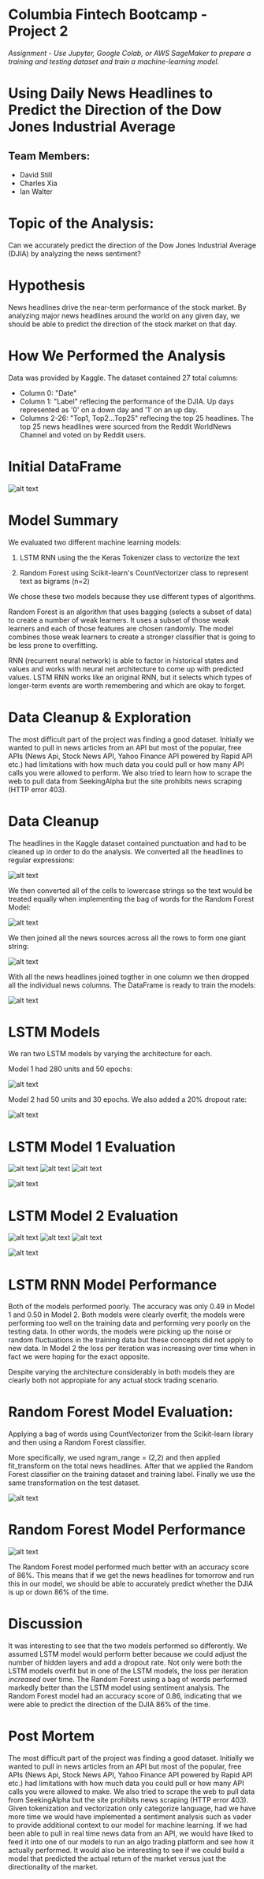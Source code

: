 # Columbia Fintech Bootcamp - Project 2
*Assignment - Use Jupyter, Google Colab, or AWS SageMaker to prepare a training and testing dataset and train a machine-learning model.*

# Using Daily News Headlines to Predict the Direction of the Dow Jones Industrial Average

## Team Members:
- David Still
- Charles Xia
- Ian Walter

# Topic of the Analysis:
Can we accurately predict the direction of the Dow Jones Industrial Average (DJIA) by analyzing the news sentiment? 

# Hypothesis
News headlines drive the near-term performance of the stock market. By analyzing major news headlines around the world on any given day, we should be able to predict the direction of the stock market on that day. 

# How We Performed the Analysis
Data was provided by Kaggle. The dataset contained 27 total columns:

- Column 0: "Date"
- Column 1: "Label" reflecing the performance of the DJIA. Up days represented as '0' on a down day and '1' on an up day.
- Columns 2-26: "Top1, Top2...Top25" reflecing the top 25 headlines. The top 25 news headlines were sourced from the Reddit WorldNews Channel and voted on by Reddit users. 

# Initial DataFrame 

![alt text](Images/initital_df.png)

# Model Summary
We evaluated two different machine learning models: 

1. LSTM RNN using the the Keras Tokenizer class to vectorize the text

2. Random Forest using Scikit-learn's CountVectorizer class to represent text as bigrams (n=2) 

We chose these two models because they use different types of algorithms. 

Random Forest is an algorithm that uses bagging (selects a subset of data) to create a number of weak learners. It uses a subset of those weak learners and each of those features are chosen randomly. The model combines those weak learners to create a stronger classifier that is going to be less prone to overfitting. 

RNN (recurrent neural network) is able to factor in historical states and values and works with neural net architecture to come up with predicted values. LSTM RNN works like an original RNN, but it selects which types of longer-term events are worth remembering and which are okay to forget. 

# Data Cleanup & Exploration
The most difficult part of the project was finding a good dataset. Initially we wanted to pull in news articles from an API but most of the popular, free APIs (News Api, Stock News API, Yahoo Finance API powered by Rapid API etc.) had limitations with how much data you could pull or how many API calls you were allowed to perform. We also tried to learn how to scrape the web to pull data from SeekingAlpha but the site prohibits news scraping (HTTP error 403). 

# Data Cleanup

The headlines in the Kaggle dataset contained punctuation and had to be cleaned up in order to do the analysis. We converted all the headlines to regular expressions:

![alt text](Images/headline_regex.png)

We then converted all of the cells to lowercase strings so the text would be treated equally when implementing the bag of words for the Random Forest Model:

![alt text](Images/convert_lowercase.png)

We then joined all the news sources across all the rows to form one giant string:

![alt text](Images/join_news.png)

With all the news headlines joined togther in one column we then dropped all the individual news columns. The DataFrame is ready to train the models:

![alt text](Images/new_df.png)

# LSTM Models
We ran two LSTM models by varying the architecture for each. 

Model 1 had 280 units and 50 epochs: 

![alt text](Images/lstm_1.png)

Model 2 had 50 units and 30 epochs. We also added a 20% dropout rate:

![alt text](Images/lstm_2.png)

# LSTM Model 1 Evaluation

![alt text](Images/loss_function_1.png)
![alt text](Images/auc_1.png)
![alt text](Images/accuracy_1.png)

![alt text](Images/lstm_class_1.png)

# LSTM Model 2 Evaluation

![alt text](Images/loss_function_2.png)
![alt text](Images/auc_2.png)
![alt text](Images/accuracy_2.png)

![alt text](Images/lstm_class_2.png)

# LSTM RNN Model Performance
Both of the models performed poorly. The accuracy was only 0.49 in Model 1 and 0.50 in Model 2. 
Both models were clearly overfit; the models were performing too well on the training data and performing very poorly on the testing data. In other words, the models were picking up the noise or random fluctuations in the training data but these concepts did not apply to new data. In Model 2 the loss per iteration was increasing over time when in fact we were hoping for the exact opposite.

Despite varying the architecture considerably in both models they are clearly both not appropiate for any actual stock trading scenario.

# Random Forest Model Evaluation:

Applying a bag of words using CountVectorizer from the Scikit-learn library and then using a Random Forest classifier. 

More specifically, we used ngram_range = (2,2) and then applied fit_transform on the total news headlines. After that we applied the Random Forest classifier on the training dataset and training label. Finally we use the same transformation on the test dataset.  

![alt text](Images/rf_model.png)

# Random Forest Model Performance

![alt text](Images/rf_class.png)

The Random Forest model performed much better with an accuracy score of 86%. This means that if we get the news headlines for tomorrow and run this in our model, we should be able to accurately predict whether the DJIA is up or down 86% of the time. 

# Discussion
It was interesting to see that the two models performed so differently. We assumed LSTM model would perform better because we could adjust the number of hidden layers and add a dropout rate. Not only were both the LSTM models overfit but in one of the LSTM models, the loss per iteration *increased* over time. 
The Random Forest using a bag of words performed markedly better than the LSTM model using sentiment analysis. The Random Forest model had an accuracy score of 0.86, indicating that we were able to predict the direction of the DJIA 86% of the time. 

# Post Mortem
The most difficult part of the project was finding a good dataset. Initially we wanted to pull in news articles from an API but most of the popular, free APIs (News Api, Stock News API, Yahoo Finance API powered by Rapid API etc.) had limitations with how much data you could pull or how many API calls you were allowed to make. We also tried to scrape the web to pull data from SeekingAlpha but the site prohibits news scraping (HTTP error 403). 
Given tokenization and vectorization only categorize language, had we have more time we would have implemented a sentiment analysis such as vader to provide additional context to our model for machine learning. 
If we had been able to pull in real time news data from an API, we would have liked to feed it into one of our models to run an algo trading platform and see how it actually performed. It would also be interesting to see if we could build a model that predicted the actual return of the market versus just the directionality of the market.
